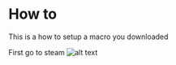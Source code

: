 # How to
This is a how to setup a macro you downloaded

First go to steam ![alt text](https://cdn.discordapp.com/attachments/772585544550055956/1065068787642138674/image.png)
